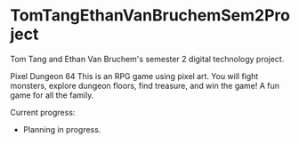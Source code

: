# TomTangEthanVanBruchemSem2Project
Tom Tang and Ethan Van Bruchem's semester 2 digital technology project.

Pixel Dungeon 64
This is an RPG game using pixel art. You will fight monsters, explore dungeon floors, find treasure, and win the game!
A fun game for all the family.

Current progress:
- Planning in progress.


